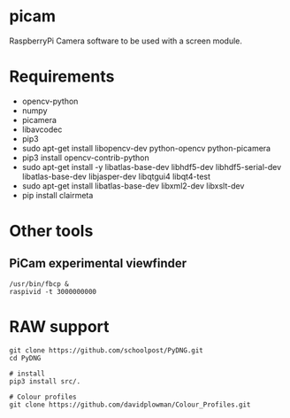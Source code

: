 # picam
RaspberryPi Camera software to be used with a screen module.

# Requirements
- opencv-python
- numpy
- picamera
- libavcodec
- pip3
- sudo apt-get install libopencv-dev python-opencv python-picamera
- pip3 install opencv-contrib-python
- sudo apt-get install -y libatlas-base-dev libhdf5-dev libhdf5-serial-dev libatlas-base-dev libjasper-dev  libqtgui4  libqt4-test
- sudo apt-get install libatlas-base-dev libxml2-dev libxslt-dev
- pip install clairmeta

# Other tools
## PiCam experimental viewfinder
```
/usr/bin/fbcp &
raspivid -t 3000000000
```

# RAW support
```
git clone https://github.com/schoolpost/PyDNG.git
cd PyDNG

# install
pip3 install src/.

# Colour profiles
git clone https://github.com/davidplowman/Colour_Profiles.git
```